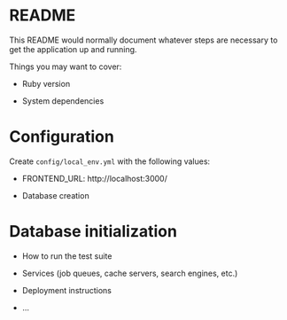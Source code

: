 # README

This README would normally document whatever steps are necessary to get the
application up and running.

Things you may want to cover:

* Ruby version

* System dependencies

# Configuration
 
 Create `config/local_env.yml` with the following values:
  - FRONTEND_URL: http://localhost:3000/ 

* Database creation

# Database initialization


* How to run the test suite

* Services (job queues, cache servers, search engines, etc.)

* Deployment instructions

* ...
